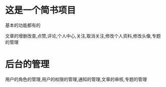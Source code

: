 <h1>这是一个简书项目</h1>
<p>基本的功能都有的</p>
<p>
文章的增删改查,点赞,评论,个人中心,关注,取消关注,修改个人资料,修改头像,专题的管理
</p>

<h1>后台的管理</h1>
<p>用户的角色的管理,用户的权限的管理,通知的管理,文章的审核,专题的管理</p>
